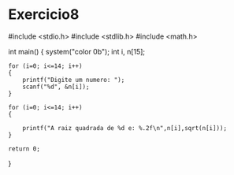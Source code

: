 # Exercicio8

#include <stdio.h>
#include <stdlib.h>
#include <math.h>

int main()
{
    system("color 0b");
    int i, n[15];

    for (i=0; i<=14; i++)
    {
        printf("Digite um numero: ");
        scanf("%d", &n[i]);
    }

    for (i=0; i<=14; i++)
    {

        printf("A raiz quadrada de %d e: %.2f\n",n[i],sqrt(n[i]));
    }

    return 0;
}
